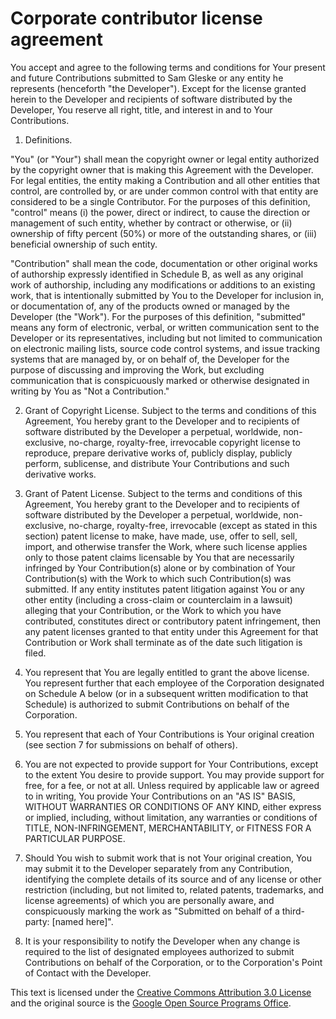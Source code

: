 # Corporate contributor license agreement

You accept and agree to the following terms and conditions for Your present and
future Contributions submitted to Sam Gleske or any entity he represents
(henceforth "the Developer"). Except for the license granted herein to the
Developer and recipients of software distributed by the Developer, You reserve
all right, title, and interest in and to Your Contributions.

1. Definitions.

  "You" (or "Your") shall mean the copyright owner or legal entity
  authorized by the copyright owner that is making this Agreement with
  the Developer. For legal entities, the entity making a Contribution and all
  other entities that control, are controlled by, or are under common control
  with that entity are considered to be a single Contributor. For the purposes
  of this definition, "control" means (i) the power, direct or indirect, to
  cause the direction or management of such entity, whether by contract or
  otherwise, or (ii) ownership of fifty percent (50%) or more of the outstanding
  shares, or (iii) beneficial ownership of such entity.

  "Contribution" shall mean the code, documentation or other original works of
  authorship expressly identified in Schedule B, as well as any original work of
  authorship, including any modifications or additions to an existing work, that
  is intentionally submitted by You to the Developer for inclusion in, or
  documentation of, any of the products owned or managed by the Developer (the
  "Work"). For the purposes of this definition, "submitted" means any form of
  electronic, verbal, or written communication sent to the Developer or its
  representatives, including but not limited to communication on electronic
  mailing lists, source code control systems, and issue tracking systems that
  are managed by, or on behalf of, the Developer for the purpose of discussing
  and improving the Work, but excluding communication that is conspicuously
  marked or otherwise designated in writing by You as "Not a Contribution."

2. Grant of Copyright License. Subject to the terms and conditions of this
  Agreement, You hereby grant to the Developer and to recipients of software
  distributed by the Developer a perpetual, worldwide, non-exclusive, no-charge,
  royalty-free, irrevocable copyright license to reproduce, prepare derivative
  works of, publicly display, publicly perform, sublicense, and distribute Your
  Contributions and such derivative works.

3. Grant of Patent License. Subject to the terms and conditions of this
  Agreement, You hereby grant to the Developer and to recipients of software
  distributed by the Developer a perpetual, worldwide, non-exclusive, no-charge,
  royalty-free, irrevocable (except as stated in this section) patent license to
  make, have made, use, offer to sell, sell, import, and otherwise transfer the
  Work, where such license applies only to those patent claims licensable by You
  that are necessarily infringed by Your Contribution(s) alone or by combination
  of Your Contribution(s) with the Work to which such Contribution(s) was
  submitted. If any entity institutes patent litigation against You or any other
  entity (including a cross-claim or counterclaim in a lawsuit) alleging that
  your Contribution, or the Work to which you have contributed, constitutes
  direct or contributory patent infringement, then any patent licenses granted
  to that entity under this Agreement for that Contribution or Work shall
  terminate as of the date such litigation is filed.

4. You represent that You are legally entitled to grant the above license. You
  represent further that each employee of the Corporation designated on Schedule
  A below (or in a subsequent written modification to that Schedule) is
  authorized to submit Contributions on behalf of the Corporation.

5. You represent that each of Your Contributions is Your original creation (see
  section 7 for submissions on behalf of others).

6. You are not expected to provide support for Your Contributions, except to the
  extent You desire to provide support. You may provide support for free, for a
  fee, or not at all. Unless required by applicable law or agreed to in writing,
  You provide Your Contributions on an "AS IS" BASIS, WITHOUT WARRANTIES OR
  CONDITIONS OF ANY KIND, either express or implied, including, without
  limitation, any warranties or conditions of TITLE, NON-INFRINGEMENT,
  MERCHANTABILITY, or FITNESS FOR A PARTICULAR PURPOSE.

7. Should You wish to submit work that is not Your original creation, You may
  submit it to the Developer separately from any Contribution, identifying the
  complete details of its source and of any license or other restriction
  (including, but not limited to, related patents, trademarks, and license
  agreements) of which you are personally aware, and conspicuously marking the
  work as "Submitted on behalf of a third-party: [named here]".

8. It is your responsibility to notify the Developer when any change is required
  to the list of designated employees authorized to submit Contributions on
  behalf of the Corporation, or to the Corporation's Point of Contact with the
  Developer.

This text is licensed under the [Creative Commons Attribution 3.0 License][cc]
and the original source is the [Google Open Source Programs Office][gospo].

[cc]: http://creativecommons.org/licenses/by/3.0/
[gospo]: https://developers.google.com/open-source/cla/corporate
